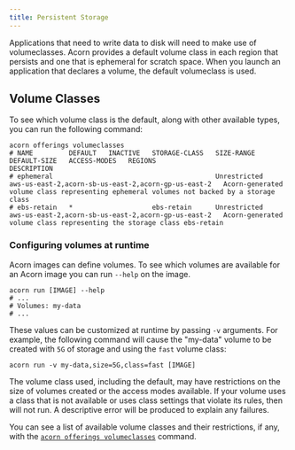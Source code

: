 ```yaml
---
title: Persistent Storage
---
```


Applications that need to write data  to disk will need to make use of volumeclasses. Acorn provides a default volume class in each region that persists and one that is ephemeral for scratch space. When you launch an application that declares a volume, the default volumeclass is used.

## Volume Classes

To see which volume class is the default, along with other available types, you can run the following command:

```shell
acorn offerings volumeclasses
# NAME         DEFAULT   INACTIVE   STORAGE-CLASS   SIZE-RANGE     DEFAULT-SIZE   ACCESS-MODES   REGIONS                                               DESCRIPTION
# ephemeral                                         Unrestricted                                 aws-us-east-2,acorn-sb-us-east-2,acorn-gp-us-east-2   Acorn-generated volume class representing ephemeral volumes not backed by a storage class
# ebs-retain   *                    ebs-retain      Unrestricted                                 aws-us-east-2,acorn-sb-us-east-2,acorn-gp-us-east-2   Acorn-generated volume class representing the storage class ebs-retain
```

### Configuring volumes at runtime

Acorn images can define volumes. To see which volumes are available for an Acorn image you can run `--help` on the image.

```shell
acorn run [IMAGE] --help
# ...
# Volumes: my-data
# ...
```

These values can be customized at runtime by passing `-v` arguments. For example, the following command will cause the "my-data" volume to be created with `5G` of storage and using the `fast` volume class:

```shell
acorn run -v my-data,size=5G,class=fast [IMAGE]
```

The volume class used, including the default, may have restrictions on the size of volumes created or the access modes available. If your volume uses a class that is not available or uses class settings that violate its rules, then will not run. A descriptive error will be produced to explain any failures.

You can see a list of available volume classes and their restrictions, if any, with the [`acorn offerings volumeclasses`](100-reference/01-command-line/acorn_offerings_volumeclasses.md) command.
